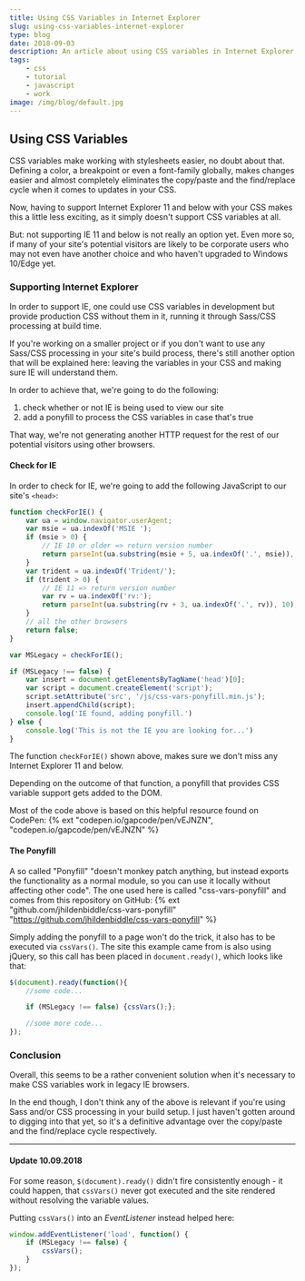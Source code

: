 ```yaml
---
title: Using CSS Variables in Internet Explorer
slug: using-css-variables-internet-explorer
type: blog
date: 2018-09-03
description: An article about using CSS variables in Internet Explorer which doesn't natively support them.
tags:
    - css
    - tutorial
    - javascript
    - work
image: /img/blog/default.jpg
---
```


## Using CSS Variables

CSS variables make working with stylesheets easier, no doubt about that. Defining a color, a breakpoint or even a font-family globally, makes changes easier and almost completely eliminates the copy/paste and the find/replace cycle when it comes to updates in your CSS.

Now, having to support Internet Explorer 11 and below with your CSS makes this a little less exciting, as it simply doesn't support CSS variables at all.

But: not supporting IE 11 and below is not really an option yet. Even more so, if many of your site's potential visitors are likely to be corporate users who may not even have another choice and who haven't upgraded to Windows 10/Edge yet.

### Supporting Internet Explorer

In order to support IE, one could use CSS variables in development but provide production CSS without them in it, running it through Sass/CSS processing at build time.

If you're working on a smaller project or if you don't want to use any Sass/CSS processing in your site's build process, there's still another option that will be explained here: leaving the variables in your CSS and making sure IE will understand them.

In order to achieve that, we're going to do the following:

1. check whether or not IE is being used to view our site
2. add a ponyfill to process the CSS variables in case that's true

That way, we're not generating another HTTP request for the rest of our potential visitors using other browsers.

#### Check for IE

In order to check for IE, we're going to add the following JavaScript to our site's `<head>`:

```js
function checkForIE() {
    var ua = window.navigator.userAgent;
    var msie = ua.indexOf('MSIE ');
    if (msie > 0) {
        // IE 10 or older => return version number
        return parseInt(ua.substring(msie + 5, ua.indexOf('.', msie)), 10);
    }
    var trident = ua.indexOf('Trident/');
    if (trident > 0) {
        // IE 11 => return version number
        var rv = ua.indexOf('rv:');
        return parseInt(ua.substring(rv + 3, ua.indexOf('.', rv)), 10);
    }
    // all the other browsers
    return false;
}

var MSLegacy = checkForIE();

if (MSLegacy !== false) {
    var insert = document.getElementsByTagName('head')[0];
    var script = document.createElement('script');
    script.setAttribute('src', '/js/css-vars-ponyfill.min.js');
    insert.appendChild(script);
    console.log('IE found, adding ponyfill.')
} else {
    console.log('This is not the IE you are looking for...')
}
```

The function `checkForIE()` shown above, makes sure we don't miss any Internet Explorer 11 and below.

Depending on the outcome of that function, a ponyfill that provides CSS variable support gets added to the DOM.

Most of the code above is based on this helpful resource found on CodePen: {% ext "codepen.io/gapcode/pen/vEJNZN", "codepen.io/gapcode/pen/vEJNZN" %}

#### The Ponyfill

A so called "Ponyfill" "doesn't monkey patch anything, but instead exports the functionality as a normal module, so you can use it locally without affecting other code". The one used here is called "css-vars-ponyfill" and comes from this repository on GitHub: {% ext "github.com/jhildenbiddle/css-vars-ponyfill" "https://github.com/jhildenbiddle/css-vars-ponyfill" %}

Simply adding the ponyfill to a page won't do the trick, it also has to be executed via `cssVars()`. The site this example came from is also using jQuery, so this call has been placed in `document.ready()`, which looks like that:

```js
$(document).ready(function(){
    //some code...

    if (MSLegacy !== false) {cssVars();};

    //some more code...
});
```

### Conclusion

Overall, this seems to be a rather convenient solution when it's necessary to make CSS variables work in legacy IE browsers.

In the end though, I don't think any of the above is relevant if you're using Sass and/or CSS processing in your build setup. I just haven't gotten around to digging into that yet, so it's a definitive advantage over the copy/paste and the find/replace cycle respectively.

--------------------

#### Update 10.09.2018

For some reason, `$(document).ready()` didn't fire consistently enough - it could happen, that `cssVars()` never got executed and the site rendered without resolving the variable values.

Putting `cssVars()` into an _EventListener_ instead helped here:

```js
window.addEventListener('load', function() {
    if (MSLegacy !== false) {
        cssVars();
    }
});
```